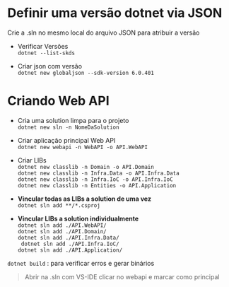 # Definir uma versão dotnet via JSON
Crie a .sln no mesmo local do arquivo JSON para atribuir a versão

- Verificar Versões<br>
`dotnet --list-skds`

- Criar json com versão<br>
`dotnet new globaljson --sdk-version 6.0.401`

# Criando Web API

- Cria uma solution limpa para o projeto<br>
`dotnet new sln -n NomeDaSolution`

- Criar aplicação principal Web API<br>
`dotnet new webapi -n WebAPI -o API.WebAPI`

- Criar LIBs<br>
`dotnet new classlib -n Domain -o API.Domain`<br>
`dotnet new classlib -n Infra.Data -o API.Infra.Data`<br>
`dotnet new classlib -n Infra.IoC -o API.Infra.IoC`<br>
`dotnet new classlib -n Entities -o API.Application`

- **Vincular todas as LIBs a solution de uma vez**<br>
`dotnet sln add **/*.csproj`

- **Vincular LIBs a solution individualmente**<br>
`dotnet sln add ./API.WebAPI/`<br>
`dotnet sln add ./API.Domain/`<br>
`dotnet sln add ./API.Infra.Data/`<br>
` dotnet sln add ./API.Infra.IoC/`<br>
`dotnet sln add ./API.Application/`<br>

`dotnet build` : para verificar erros e gerar binários

>Abrir na .sln com VS-IDE clicar no webapi e marcar como principal

